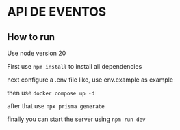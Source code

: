 # API DE EVENTOS


## How to run

Use node version 20

First use `npm install` to install all dependencies

next configure a .env file like, use env.example as example

then use `docker compose up -d`

after that use `npx prisma generate`

finally you can start the server using `npm run dev`
